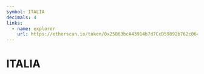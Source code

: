 ```yaml
---
symbol: ITALIA
decimals: 4
links:
  - name: explorer
    url: https://etherscan.io/token/0x25B63bcA43914b7d7CcD59892b762c06493a04E6
---
```


# ITALIA
